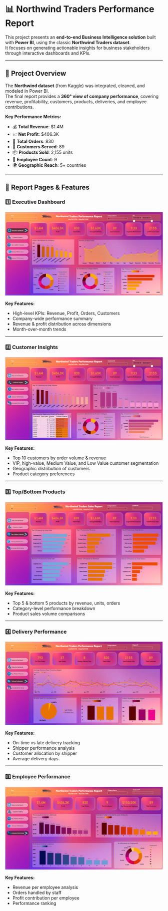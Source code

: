 # 📊 Northwind Traders Performance Report

This project presents an **end-to-end Business Intelligence solution** built with **Power BI**, using the classic **Northwind Traders dataset**.  
It focuses on generating actionable insights for business stakeholders through interactive dashboards and KPIs.

---

## 🚀 Project Overview

The **Northwind dataset** (from Kaggle) was integrated, cleaned, and modeled in Power BI.  
The final report provides a **360° view of company performance**, covering revenue, profitability, customers, products, deliveries, and employee contributions.

**Key Performance Metrics:**
- 💰 **Total Revenue**: $1.4M
- 📈 **Net Profit**: $406.3K  
- 🛒 **Total Orders**: 830
- 👥 **Customers Served**: 89
- 📦 **Products Sold**: 2,155 units
- 🏢 **Employee Count**: 9
- 🌍 **Geographic Reach**: 5+ countries

---

## 📌 Report Pages & Features

### 1️⃣ Executive Dashboard
![Executive Dashboard](images/Executive_Dashboard.png)

**Key Features:**
- High-level KPIs: Revenue, Profit, Orders, Customers
- Company-wide performance summary  
- Revenue & profit distribution across dimensions  
- Month-over-month trends  

---

### 2️⃣ Customer Insights
![Customer Insights](images/Customer_Insights.png)

**Key Features:**
- Top 10 customers by order volume & revenue  
- VIP, high-value, Medium Value, and Low Value customer segmentation  
- Geographic distribution of customers  
- Product category preferences  

---

### 3️⃣ Top/Bottom Products
![Top/Bottom Products](images/Top_Bottom_Products.png)

**Key Features:**
- Top 5 & bottom 5 products by revenue, units, orders  
- Category-level performance breakdown  
- Product sales volume comparisons  

---

### 4️⃣ Delivery Performance
![Delivery Performance](images/Delivery_Performance.png)

**Key Features:**
- On-time vs late delivery tracking  
- Shipper performance analysis  
- Customer allocation by shipper  
- Average delivery days 
---

### 5️⃣ Employee Performance
![Employee Performance](images/Employee_Performance.png)

**Key Features:**
- Revenue per employee analysis  
- Orders handled by staff  
- Profit contribution per employee  
- Performance ranking
 


